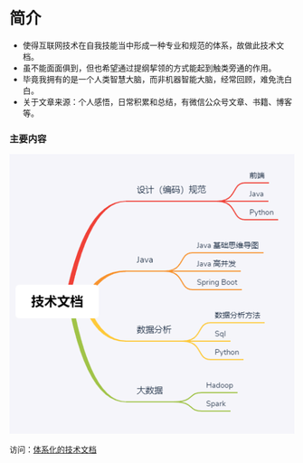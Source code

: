 # 简介
* 使得互联网技术在自我技能当中形成一种专业和规范的体系，故做此技术文档。  
* 虽不能面面俱到，但也希望通过提纲挈领的方式能起到触类旁通的作用。
* 毕竟我拥有的是一个人类智慧大脑，而非机器智能大脑，经常回顾，难免洗白白。
* 关于文章来源：个人感悟，日常积累和总结，有微信公众号文章、书籍、博客等。
### 主要内容
![技术文档](docs/zh-cn/_images/技术文档.png "简介")

访问：[体系化的技术文档](https://anxiangchegu.github.io/technical-doc)
